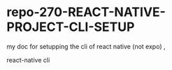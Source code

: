 # repo-270-REACT-NATIVE-PROJECT-CLI-SETUP
my doc for setupping the cli of react native (not expo)  , 

react-native cli
